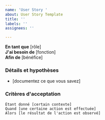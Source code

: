 ```yaml
---
name: 'User Story '
about: User Story Template
title: ''
labels: ''
assignees: ''

---
```


**En tant que** [rôle]  
 **J'ai besoin de** [fonction]  
 **Afin de** [bénéfice]  
   
 ### Détails et hypothèses
 * [documentez ce que vous savez]
   
 ### Critères d'acceptation  
   
 ```gherkin
 Étant donné [certain contexte]
 Quand [une certaine action est effectuée]
 Alors [le résultat de l'action est observé]
 ```
